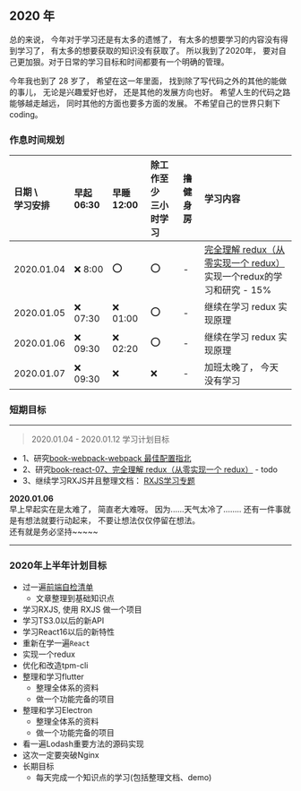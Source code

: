 ## 2020 年

总的来说， 今年对于学习还是有太多的遗憾了， 有太多的想要学习的内容没有得到学习了， 有太多的想要获取的知识没有获取了。 
所以我到了2020年， 要对自己更加狠。对于日常的学习目标和时间都要有一个明确的管理。

今年我也到了 28 岁了， 希望在这一年里面， 找到除了写代码之外的其他的能做的事儿， 无论是兴趣爱好也好， 还是其他的发展方向也好。
希望人生的代码之路能够越走越远， 同时其他的方面也要多方面的发展。 不希望自己的世界只剩下coding。


### 作息时间规划

日期 \ <br/> 学习安排  | 早起 <br/> 06:30 | 早睡 <br/> 12:00    | 除工作至少 <br/> 三小时学习     | 撸健 <br/> 身房  | 学习内容
:-              | :-        | :-            | :-       | :-       | :-                 
2020.01.04      | :x: 8:00  | :o:           | :o:      | -        | [完全理解 redux（从零实现一个 redux）](https://github.com/brickspert/blog/issues/22) <br /> 实现一个redux的学习和研究 - 15%
2020.01.05      | :x: 07:30 | :x: 01:00     | :o:      | -        | 继续在学习 redux 实现原理 
2020.01.06      | :x: 09:30 | :x: 02:20     | :o:      | -        | 继续在学习 redux 实现原理
2020.01.07      | :x: 09:30 | :x:           | :x:      | -        | 加班太晚了， 今天没有学习  


### 短期目标

--------------------

> 2020.01.04 - 2020.01.12 学习计划目标

- 1、研究[book-webpack-webpack 最佳配置指北](https://juejin.im/post/5e0e1153e51d45414b74de65?utm_source=gold_browser_extension)
- 2、研究[book-react-07、完全理解 redux（从零实现一个 redux）](https://github.com/brickspert/blog/issues/22) - todo
- 3、继续学习RXJS并且整理文档： [RXJS学习专题](../book/23、RXJS学习专题/23、RXJS学习专题.md)

**2020.01.06**                          
早上早起实在是太难了， 简直老大难呀。 因为......天气太冷了........
还有一件事就是有想法就要行动起来， 不要让想法仅仅停留在想法。                         
还有就是务必坚持~~~~~

--------------------

### 2020年上半年计划目标
- 过一遍[前端自检清单](https://juejin.im/post/5cc1da82f265da036023b628)
    - 文章整理到基础知识点
- 学习RXJS, 使用 RXJS 做一个项目
- 学习TS3.0以后的新API                    
- 学习React16以后的新特性                               
- 重新在学一遍`React`
- 实现一个redux                                 
- 优化和改造tpm-cli
- 整理和学习flutter
    - 整理全体系的资料
    - 做一个功能完备的项目
- 整理和学习Electron
    - 整理全体系的资料
    - 做一个功能完备的项目
- 看一遍Lodash重要方法的源码实现
- 这次一定要突破Nginx
- 长期目标
    - 每天完成一个知识点的学习(包括整理文档、demo)
